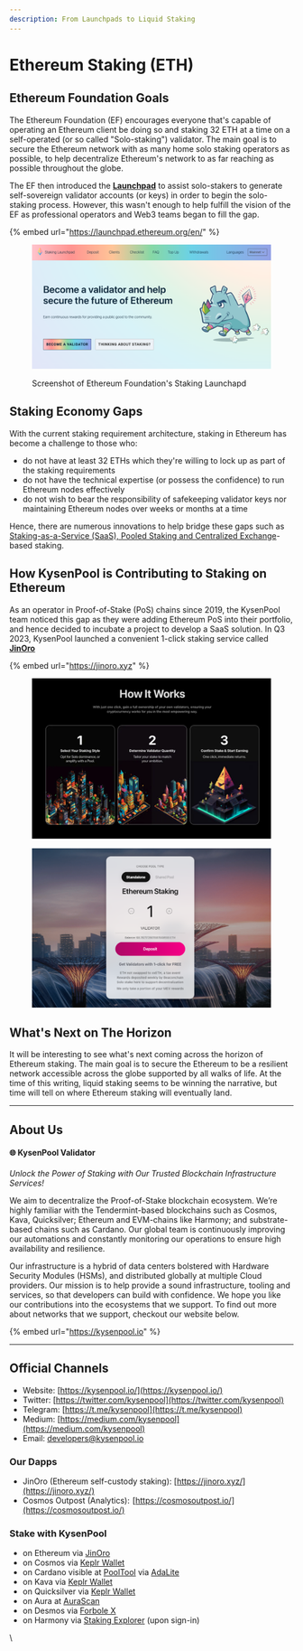 ```yaml
---
description: From Launchpads to Liquid Staking
---
```


# Ethereum Staking (ETH)

## Ethereum Foundation Goals

The Ethereum Foundation (EF) encourages everyone that's capable of operating an Ethereum client be doing so and staking 32 ETH at a time on a self-operated (or so called "Solo-staking") validator.  The main goal is to secure the Ethereum network with as many home solo staking operators as possible, to help decentralize Ethereum's network to as far reaching as possible throughout the globe. &#x20;

The EF then introduced the [**Launchpad**](https://launchpad.ethereum.org) to assist solo-stakers to generate self-sovereign validator accounts (or keys) in order to begin the solo-staking process.  However, this wasn't enough to help fulfill the vision of the EF as professional operators and Web3 teams began to fill the gap.

{% embed url="https://launchpad.ethereum.org/en/" %}

<figure><img src="../.gitbook/assets/image.png" alt=""><figcaption><p>Screenshot of Ethereum Foundation's Staking Launchapd</p></figcaption></figure>

## Staking Economy Gaps

With the current staking requirement architecture, staking in Ethereum has become a challenge to those who:

* do not have at least 32 ETHs which they're willing to lock up as part of the staking requirements
* do not have the technical expertise (or possess the confidence) to run Ethereum nodes effectively
* do not wish to bear the responsibility of safekeeping validator keys nor maintaining Ethereum nodes over weeks or months at a time

Hence, there are numerous innovations to help bridge these gaps such as [Staking-as-a-Service (SaaS), Pooled Staking and Centralized Exchange](https://ethereum.org/en/staking/)-based staking.

## How KysenPool is Contributing to Staking on Ethereum

As an operator in Proof-of-Stake (PoS) chains since 2019, the KysenPool team noticed this gap as they were adding Ethereum PoS into their portfolio, and hence decided to incubate a project to develop a SaaS solution.  In Q3 2023, KysenPool launched a convenient 1-click staking service called [**JinOro**](https://jinoro.xyz)

{% embed url="https://jinoro.xyz" %}

<figure><img src="../.gitbook/assets/image (1).png" alt=""><figcaption></figcaption></figure>

<figure><img src="../.gitbook/assets/image (3).png" alt=""><figcaption></figcaption></figure>

## What's Next on The Horizon

It will be interesting to see what's next coming across the horizon of Ethereum staking.  The main goal is to secure the Ethereum to be a resilient network accessible across the globe supported by all walks of life.  At the time of this writing, liquid staking seems to be winning the narrative, but time will tell on where Ethereum staking will eventually land.

***

## About Us

#### 🌐 KysenPool Validator

_Unlock the Power of Staking with Our Trusted Blockchain Infrastructure Services!_

We aim to decentralize the Proof-of-Stake blockchain ecosystem. We’re highly familiar with the Tendermint-based blockchains such as Cosmos, Kava, Quicksilver; Ethereum and EVM-chains like Harmony; and substrate-based chains such as Cardano. Our global team is continuously improving our automations and constantly monitoring our operations to ensure high availability and resilience.

Our infrastructure is a hybrid of data centers bolstered with Hardware Security Modules (HSMs), and distributed globally at multiple Cloud providers. Our mission is to help provide a sound infrastructure, tooling and services, so that developers can build with confidence. We hope you like our contributions into the ecosystems that we support. To find out more about networks that we support, checkout our website below.

{% embed url="https://kysenpool.io" %}

***

## **Official Channels**

* Website: [https://kysenpool.io/](https://kysenpool.io/)
* Twitter: [https://twitter.com/kysenpool](https://twitter.com/kysenpool)
* Telegram: [https://t.me/kysenpool](https://t.me/kysenpool)
* Medium: [https://medium.com/kysenpool](https://medium.com/kysenpool)
* Email: [developers@kysenpool.io](mailto:developers@kysenpool.io)

### **Our Dapps**

* JinOro (Ethereum self-custody staking): [https://jinoro.xyz/](https://jinoro.xyz/)
* Cosmos Outpost (Analytics):  [https://cosmosoutpost.io/](https://cosmosoutpost.io/)

### Stake with KysenPool <a href="#fd61" id="fd61"></a>

* on Ethereum via [JinOro](https://www.jinoro.xyz/staking)
* on Cosmos via [Keplr Wallet](https://wallet.keplr.app/chains/cosmos-hub?modal=validator\&chain=cosmoshub-4\&validator\_address=cosmosvaloper146kwpzhmleafmhtaxulfptyhnvwxzlvm87hwnm)
* on Cardano visible at [PoolTool](https://pooltool.io/pool/490353aa6b85efb28922acd9e0ee1dcf6d0c269b9f0583718b0274ba/delegators) via [AdaLite](https://adalite.io/)
* on Kava via [Keplr Wallet](https://wallet.keplr.app/chains/kava?modal=validator\&chain=kava\_2222-10\&validator\_address=kavavaloper1rpwemvmt3sex4d8qt4menglfx9rhl0x3py69wj)
* on Quicksilver via [Keplr Wallet](https://wallet.keplr.app/chains/quicksilver?modal=validator\&chain=quicksilver-2\&validator\_address=quickvaloper1s64h9vqlnrue4d9s3y0825tdes59mgg8wwezt0)
* on Aura at [AuraScan](https://aurascan.io/validators/auravaloper1se04rpyxc9tmphuq8ewr747ds77jhv48s7hl42)
* on Desmos via [Forbole X](https://medium.com/kysenpool/how-to-delegate-your-tokens-on-forbole-x-874ea383f383)
* on Harmony via [Staking Explorer](https://staking.harmony.one/validators/mainnet/one1ctwewx0pmg8k0tc8vnx4guyq9jm7dwz5k98tlm) (upon sign-in)

\
